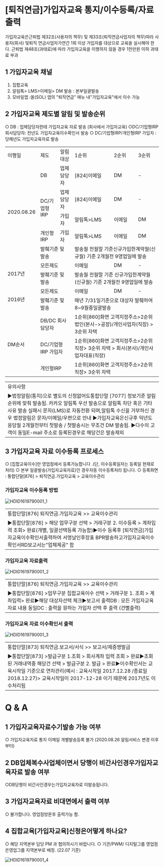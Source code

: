 # [퇴직연금]가입자교육 통지/이수등록/자료 출력
가입자교육은근퇴법 제32조(사용자의 책무) 및 제33조(퇴직연금사업자의 책무)따라 사용자(회사) 및퇴직
연금사업자가연간 1회 이상 가입자를 대상으로 교육을 실시해야 한다.
근퇴법 제48조(과태료)에 따라 가입자교육을 이행하지 않을 경우 1천만원 이하 과태료 부과
## 1 가입자교육 채널
1) 집합교육
2) 알림톡> LMS>이메일> DM 발송 : 본부일괄발송
3) 모바일앱 :쏠(SOL) 앱의 "퇴직연금" 매뉴 내"가입자교육"에서 이수 가능
## 2 가입자교육 제도별 알림 및 발송순위
○ DB : 업체담당자한테 가입자교육 자료 발송 (회사에서 가입자교육)
○DC/기업형IRP회사담당자: 전년도 가입자교육이수확인서 발송
○ DC/기업형IRP/개인형IRP 가입자 : 당해년도 가입자교육자료 발송

<table><tbody><tr>
<td>
이행일</td>
<td>
제도</td>
<td>
알림대상</td>
<td>
1순위</td>
<td>
2순위</td>
<td>
3순위</td></tr><tr>
<td rowspan="5">
2020.08.26</td>
<td>
DB</td>
<td>
업체담당자</td>
<td>
[824]이메일</td>
<td>
DM</td>
<td>
-</td></tr><tr>
<td rowspan="2">
DC/기업형IRP</td>
<td>
업체담당자</td>
<td>
[824]이메일</td>
<td>
DM</td>
<td>
-</td></tr><tr>
<td>
가입자</td>
<td>
알림톡>LMS</td>
<td>
이메일</td>
<td>
DM</td></tr><tr>
<td>
개인형 IRP</td>
<td>
가입자</td>
<td>
알림톡>LMS</td>
<td>
이메일</td>
<td>
DM</td></tr><tr>
<td colspan="2">발췌기준 및 발송</td>
<td colspan="3">발송월 전월말 기준신규가입한계약월(신규월) 기준 2개월전 9영업일에 발송</td></tr><tr>
<td rowspan="2">2017년</td>
<td colspan="2">
모든제도</td>
<td>
이메일</td>
<td>
DM</td>
<td>
-</td></tr><tr>
<td colspan="2">발췌기준 및 발송</td>
<td colspan="3">발송월 전월말 기준
신규가입한계약월(신규월) 기준 2개월전 9영업일에 발송</td></tr><tr>
<td rowspan="2">
2016년</td>
<td colspan="2">
모든제도</td>
<td>
이메일</td>
<td>
DM</td>
<td>
-</td></tr><tr>
<td colspan="2">발췌기준 및 발송</td>
<td colspan="3">매년 7/31일기준으로 대상자 발췌하여8~9월중일괄발송</td></tr><tr>
<td rowspan="3">
DM순서</td>
<td colspan="2">
DB/DC 회사담당자</td>
<td colspan="3">1순위[860]화면 고객지정주소>2순위 법인(본사->공장)/개인사업자(직장) > 3순위 자택</td></tr><tr>
<td colspan="2">
DC/기업형IRP 가입자</td>
<td colspan="3">1순위[860]화면 고객지정주소>2순위 직장> 3순위 자택 > 회사(본사)/개인사업자대표(직장)</td></tr><tr>
<td colspan="2">
개인형IRP</td>
<td colspan="3">
1순위[860]화면 고객지정주소>2순위 직장> 3순위 자택</td></tr></tbody>
</table>



<table><tbody><tr>
<td>
유의사항</td></tr><tr>
<td>▶법정알림(통지)으로 별도의 신청없어도통합단말 [7077] 정보기준 알림순위에 맞춰 발송됨.
카카오 알림톡 우선 발송으로 알림톡 차단 혹은 기타사유 발송 실패시 문자(LMS)로 자동전환 되며,알림톡 수신을 거부하신 경우 법정알림은 문자/이메일/우편으로 안내
▶가입자교육은신규후 익년도 응당월 2개월전부터 첫발송 / 첫발송시는 무조건 DM 발송됨.
▶다수의 고객이 동일E-mail 주소로 등록된경우로 해당건은 발송제외</td></tr></tbody>
</table>


## 3 가입자교육 자료 이수등록 프로세스
○ [집합교육이수]만 영업점에서 등록가능합니다 .(단, 이수등록일자는 등록일 현재로 처리)
○ 본부 일괄발송(가입자교육자료)인 경우자동 이수등록처리 됩니다.
○ 등록화면 : 통합단말[876] > 퇴직연금.가입자교육 > 교육이수관리
### 가입자교육 이수등록 방법

![HDID1619790001_1](HDID1619790001_1.png)


<table><tbody><tr>
<td>
통합단말[876] 퇴직연금.가입자교육 >> 교육이수관리</td></tr><tr>
<td>▶통합단말[876] > 해당 업무구분 선택 > 거래구분 2. 이수등록 > 계좌입력 조회> 완료(개별, 일괄선택등록 가능함)▶이수 등록후 [퇴직연금]가입자교육이수확인서출력하여 서명날인후장표 BPR발송하고가입자교육이수확인서RD보고서는"업체제공" 함</td></tr></tbody>
</table>


### 가입자교육 자료출력

![HDID1619790001_2](HDID1619790001_2.png)


<table><tbody><tr>
<td>
통합단말[876] 퇴직연금.가입자교육 >> 교육이수관리</td></tr><tr>
<td>▶통합단말[876] >업무구분 집합교육이수 선택 > 거래구분 1. 조회 > 계좌입력> 완료▶해당 대상자선택 체크▶보고서 출력DB : 모든 가입자교육자료 내용 동일DC : 출력을 원하는 가입자 선택 후 출력 (건별출력)</td></tr></tbody>
</table>


### 가입자교육 자료 이수확인서 출력

![HDID1619790001_3](HDID1619790001_3.png)


<table><tbody><tr>
<td>
통합단말[873] 퇴직연금.보고서/서식 >> 보고서/제증명발급</td></tr><tr>
<td>▶통합단말[873] >발급구분 1.조회 > 회사계좌 입력 조회 > 완료▶조회된 거래내역중 해당건 선택 > 발급구분 2. 발급 > 완료▶이수확인서는 교육시작일 기준으로 연차관리(예시 : 교육시작일 2017.12.28 /종료일 2018.12.27)> 교육시작일이 2017-12-28 이기 때문에 2017년도 이수처리됨</td></tr></tbody>
</table>


# Q & A
## 1 가입자교육자료수기발송 가능 여부
○ 가입자교육자료 통지 이메일 개별발송등록 불가 (2020.08.26 알림서비스 변경 이후부터)
## 2 DB업체복수사업체이면서 당행이 비간사인경우가입자교육자료 발송 여부
○DB당행이 비간사인경우는가입자교육자료 미발송됩니다.
## 3 가입자교육자료 비대면에서 출력 여부
○ 불가합니다.
영업점방문후 출력가능 함.
## 4 집합교육[가입자교육]신청은어떻게 하나요?
○ 해당 지역본부 담당 PM 과 협의하시기 바랍니다.
○ 기관/PWM/ 디지털그룹 영업점은영업그룹 지역본부로 배정.
(22.07 기준)

![HDID1619790001_4](HDID1619790001_4.jpg)

